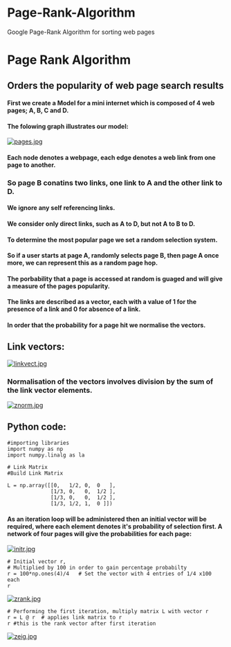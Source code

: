 # Page-Rank-Algorithm
Google Page-Rank Algorithm for sorting web pages

# Page Rank Algorithm
## Orders the popularity of web page search results
#### First we create a Model for a mini internet which is composed of 4 web pages; A, B, C and D.
#### The folowing graph illustrates our model:
[![pages.jpg](https://i.postimg.cc/6TJT6Yh5/pages.jpg)](https://postimg.cc/XBLnQKhT)
#### Each node denotes a webpage, each edge denotes a web link from one page to another.
### So page B conatins two links, one link to A and the other link to D.
#### We ignore any self referencing links.
#### We consider only direct links, such as A to D, but not A to B to D.

#### To determine the most popular page we set a random selection system.
#### So if a user starts at page A, randomly selects page B, then page A once more, we can represent this as a random page hop.
#### The porbability that a page is accessed at random is guaged and will give a measure of the pages popularity.
#### The links are described as a vector, each with a value of 1 for the presence of a link and 0 for absence of a link.
#### In order that the probability for a page hit we normalise the vectors.

## Link vectors:
[![linkvect.jpg](https://i.postimg.cc/pdhTjw1X/linkvect.jpg)](https://postimg.cc/GBRdw5CZ)

### Normalisation of the vectors involves division by the sum of the link vector elements.

[![znorm.jpg](https://i.postimg.cc/Y9RJC9f4/znorm.jpg)](https://postimg.cc/MMcsszLx)


## Python code:
```
#importing libraries
import numpy as np
import numpy.linalg as la
```
```
# Link Matrix
#Build Link Matrix

L = np.array([[0,   1/2, 0,  0   ],
              [1/3, 0,   0,  1/2 ],
              [1/3, 0,   0,  1/2 ],
              [1/3, 1/2, 1,  0 ]])
```

#### As an iteration loop will be administered then an initial vector will be required, where each element denotes it's probability of selection first. A network of four pages will give the probabilities for each page:
[![initr.jpg](https://i.postimg.cc/fTcgzkzM/initr.jpg)](https://postimg.cc/dL09nsZf)

```
# Initial vector r,
# Multiplied by 100 in order to gain percentage probabilty
r = 100*np.ones(4)/4   # Set the vector with 4 entries of 1/4 x100 each
r    
```
[![zrank.jpg](https://i.postimg.cc/RVhN9JQH/zrank.jpg)](https://postimg.cc/svFV4XLj)

```
# Performing the first iteration, multiply matrix L with vector r
r = L @ r  # applies link matrix to r
r #this is the rank vector after first iteration
```


[![zeig.jpg](https://i.postimg.cc/2Svj8QqV/zeig.jpg)](https://postimg.cc/QF8ZfWJ3)

